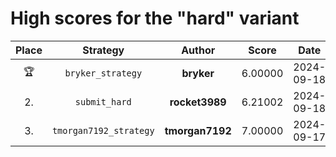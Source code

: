 # High scores for the "hard" variant

| Place | Strategy | Author | Score | Date | Source |
|:-----:|:--------:|:------:|:-----:|:----:|:------ |
| :trophy: | `bryker_strategy` | **bryker** | 6.00000 | 2024-09-18 | `2024-09-18.14-24-47.bryker_strategy.py` |
| 2. | `submit_hard` | **rocket3989** | 6.21002 | 2024-09-18 | `2024-09-18.22-30-32.submit_hard.py` |
| 3. | `tmorgan7192_strategy` | **tmorgan7192** | 7.00000 | 2024-09-17 | `2024-09-17.23-06-05.tmorgan7192_strategy.py` |
